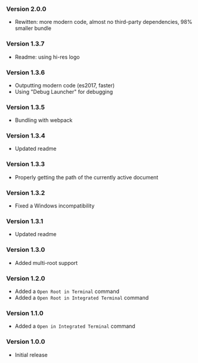 ### Version 2.0.0
- Rewitten: more modern code, almost no third-party dependencies, 98% smaller bundle

### Version 1.3.7
- Readme: using hi-res logo

### Version 1.3.6
- Outputting modern code (es2017, faster)
- Using "Debug Launcher" for debugging

### Version 1.3.5
- Bundling with webpack

### Version 1.3.4
- Updated readme

### Version 1.3.3
- Properly getting the path of the currently active document

### Version 1.3.2
- Fixed a Windows incompatibility

### Version 1.3.1
- Updated readme

### Version 1.3.0
- Added multi-root support

### Version 1.2.0
- Added a `Open Root in Terminal` command
- Added a `Open Root in Integrated Terminal` command

### Version 1.1.0
- Added a `Open in Integrated Terminal` command

### Version 1.0.0
- Initial release
